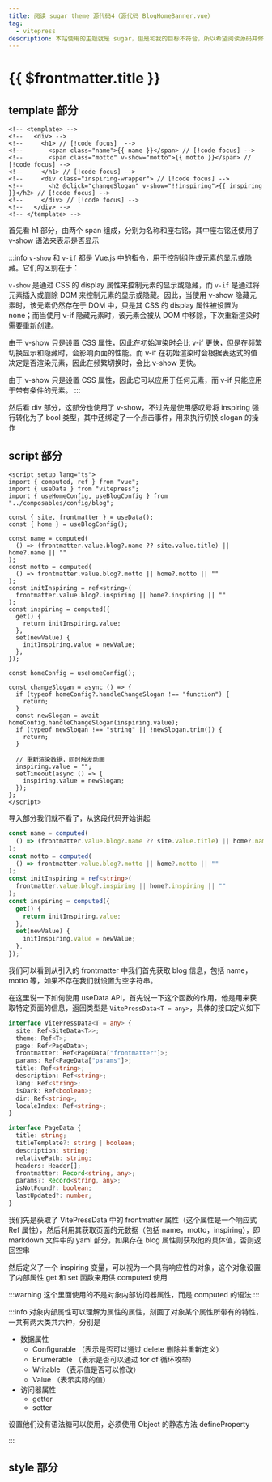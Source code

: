 ```yaml
---
title: 阅读 sugar theme 源代码4（源代码 BlogHomeBanner.vue）
tag:
  - vitepress
description: 本站使用的主题就是 sugar，但是和我的目标不符合，所以希望阅读源码并修改，此处为第一步：阅读源码
---
```


# {{ $frontmatter.title }}

## template 部分

```vue
<!-- <template> -->
<!--   <div> -->
<!--     <h1> // [!code focus]  -->
<!--       <span class="name">{{ name }}</span> // [!code focus] -->
<!--       <span class="motto" v-show="motto">{{ motto }}</span> // [!code focus] -->
<!--     </h1> // [!code focus] -->
<!--     <div class="inspiring-wrapper"> // [!code focus] -->
<!--       <h2 @click="changeSlogan" v-show="!!inspiring">{{ inspiring }}</h2> // [!code focus] -->
<!--     </div> // [!code focus] -->
<!--   </div> -->
<!-- </template> -->
```

首先看 h1 部分，由两个 span 组成，分别为名称和座右铭，其中座右铭还使用了 v-show 语法来表示是否显示

:::info
`v-show` 和 `v-if` 都是 Vue.js 中的指令，用于控制组件或元素的显示或隐藏。它们的区别在于：

`v-show` 是通过 CSS 的 display 属性来控制元素的显示或隐藏，而 `v-if` 是通过将元素插入或删除 DOM 来控制元素的显示或隐藏。因此，当使用 v-show 隐藏元素时，该元素仍然存在于 DOM 中，只是其 CSS 的 display 属性被设置为 none；而当使用 v-if 隐藏元素时，该元素会被从 DOM 中移除，下次重新渲染时需要重新创建。

由于 v-show 只是设置 CSS 属性，因此在初始渲染时会比 v-if 更快，但是在频繁切换显示和隐藏时，会影响页面的性能。而 v-if 在初始渲染时会根据表达式的值决定是否渲染元素，因此在频繁切换时，会比 v-show 更快。

由于 v-show 只是设置 CSS 属性，因此它可以应用于任何元素，而 v-if 只能应用于带有条件的元素。
:::

然后看 div 部分，这部分也使用了 v-show，不过先是使用感叹号将 inspiring 强行转化为了 bool 类型，其中还绑定了一个点击事件，用来执行切换 slogan 的操作

## script 部分

```vue
<script setup lang="ts">
import { computed, ref } from "vue";
import { useData } from "vitepress";
import { useHomeConfig, useBlogConfig } from "../composables/config/blog";

const { site, frontmatter } = useData();
const { home } = useBlogConfig();

const name = computed(
  () => (frontmatter.value.blog?.name ?? site.value.title) || home?.name || ""
);
const motto = computed(
  () => frontmatter.value.blog?.motto || home?.motto || ""
);
const initInspiring = ref<string>(
  frontmatter.value.blog?.inspiring || home?.inspiring || ""
);
const inspiring = computed({
  get() {
    return initInspiring.value;
  },
  set(newValue) {
    initInspiring.value = newValue;
  },
});

const homeConfig = useHomeConfig();

const changeSlogan = async () => {
  if (typeof homeConfig?.handleChangeSlogan !== "function") {
    return;
  }
  const newSlogan = await homeConfig.handleChangeSlogan(inspiring.value);
  if (typeof newSlogan !== "string" || !newSlogan.trim()) {
    return;
  }

  // 重新渲染数据，同时触发动画
  inspiring.value = "";
  setTimeout(async () => {
    inspiring.value = newSlogan;
  });
};
</script>
```

导入部分我们就不看了，从这段代码开始讲起

```typescript
const name = computed(
  () => (frontmatter.value.blog?.name ?? site.value.title) || home?.name || ""
);
const motto = computed(
  () => frontmatter.value.blog?.motto || home?.motto || ""
);
const initInspiring = ref<string>(
  frontmatter.value.blog?.inspiring || home?.inspiring || ""
);
const inspiring = computed({
  get() {
    return initInspiring.value;
  },
  set(newValue) {
    initInspiring.value = newValue;
  },
});
```

我们可以看到从引入的 frontmatter 中我们首先获取 blog 信息，包括 name，motto 等，如果不存在我们就设置为空字符串。

在这里说一下如何使用 useData API，首先说一下这个函数的作用，他是用来获取特定页面的信息，返回类型是 `VitePressData<T = any>`，具体的接口定义如下

```typescript
interface VitePressData<T = any> {
  site: Ref<SiteData<T>>;
  theme: Ref<T>;
  page: Ref<PageData>;
  frontmatter: Ref<PageData["frontmatter"]>;
  params: Ref<PageData["params"]>;
  title: Ref<string>;
  description: Ref<string>;
  lang: Ref<string>;
  isDark: Ref<boolean>;
  dir: Ref<string>;
  localeIndex: Ref<string>;
}

interface PageData {
  title: string;
  titleTemplate?: string | boolean;
  description: string;
  relativePath: string;
  headers: Header[];
  frontmatter: Record<string, any>;
  params?: Record<string, any>;
  isNotFound?: boolean;
  lastUpdated?: number;
}
```

我们先是获取了 VitePressData 中的 frontmatter 属性（这个属性是一个响应式 Ref 属性），然后利用其获取页面的元数据（包括 name，motto，inspiring），即 markdown 文件中的 yaml 部分，如果存在 blog 属性则获取他的具体值，否则返回空串

然后定义了一个 inspiring 变量，可以视为一个具有响应性的对象，这个对象设置了内部属性 get 和 set 函数来用供 computed 使用

:::warning
这个里面使用的不是对象内部访问器属性，而是 computed 的语法
:::

:::info
对象内部属性可以理解为属性的属性，刻画了对象某个属性所带有的特性，一共有两大类共六种，分别是

- 数据属性
  - Configurable （表示是否可以通过 delete 删除并重新定义）
  - Enumerable （表示是否可以通过 for of 循环枚举）
  - Writable （表示值是否可以修改）
  - Value （表示实际的值）
- 访问器属性
  - getter
  - setter

设置他们没有语法糖可以使用，必须使用 Object 的静态方法 defineProperty

:::

## style 部分
